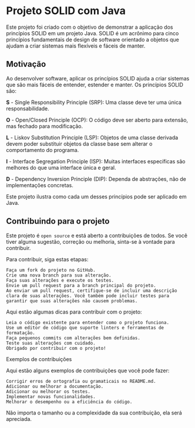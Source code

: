 # Projeto SOLID com Java

Este projeto foi criado com o objetivo de demonstrar a aplicação dos princípios SOLID em um projeto Java. SOLID é um acrônimo para cinco princípios fundamentais de design de software orientado a objetos que ajudam a criar sistemas mais flexíveis e fáceis de manter.


## Motivação
Ao desenvolver software, aplicar os princípios SOLID ajuda a criar sistemas que são mais fáceis de entender, estender e manter. Os princípios SOLID são:

**S** - Single Responsibility Principle (SRP): Uma classe deve ter uma única responsabilidade.

**O** - Open/Closed Principle (OCP): O código deve ser aberto para extensão, mas fechado para modificação.

**L** - Liskov Substitution Principle (LSP): Objetos de uma classe derivada devem poder substituir objetos da classe base sem alterar o comportamento do programa.

**I** - Interface Segregation Principle (ISP): Muitas interfaces específicas são melhores do que uma interface única e geral.

**D** - Dependency Inversion Principle (DIP): Dependa de abstrações, não de implementações concretas.

Este projeto ilustra como cada um desses princípios pode ser aplicado em Java.


## Contribuindo para o projeto

Este projeto é `open source` e está aberto a contribuições de todos. Se você tiver alguma sugestão, correção ou melhoria, sinta-se à vontade para contribuir.

Para contribuir, siga estas etapas:

```
Faça um fork do projeto no GitHub.
Crie uma nova branch para sua alteração.
Faça suas alterações e execute os testes.
Envie um pull request para a branch principal do projeto.
Ao enviar um pull request, certifique-se de incluir uma descrição clara de suas alterações. Você também pode incluir testes para garantir que suas alterações não causem problemas.
```

Aqui estão algumas dicas para contribuir com o projeto:

```
Leia o código existente para entender como o projeto funciona.
Use um editor de código que suporte linters e ferramentas de formatação.
Faça pequenos commits com alterações bem definidas.
Teste suas alterações com cuidado.
Obrigado por contribuir com o projeto!
```

Exemplos de contribuições

Aqui estão alguns exemplos de contribuições que você pode fazer:

```
Corrigir erros de ortografia ou gramaticais no README.md.
Adicionar ou melhorar a documentação.
Adicionar ou melhorar os testes.
Implementar novas funcionalidades.
Melhorar o desempenho ou a eficiência do código.
```

Não importa o tamanho ou a complexidade da sua contribuição, ela será apreciada.
